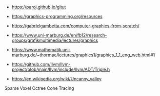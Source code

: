 -   https://paroj.github.io/gltut
-   https://graphics-programming.org/resources
-   https://gabrielgambetta.com/computer-graphics-from-scratch/

-   https://www.uni-marburg.de/en/fb12/research-groups/grafikmultimedia/lectures/graphics
-   https://www.mathematik.uni-marburg.de/~thormae/lectures/graphics1/graphics_1_1_eng_web.html#1

<!-- LLVM Supported targets -->

-   https://github.com/llvm/llvm-project/blob/main/llvm/include/llvm/ADT/Triple.h

-   https://en.wikipedia.org/wiki/Uncanny_valley

Sparse Voxel Octree Cone Tracing
